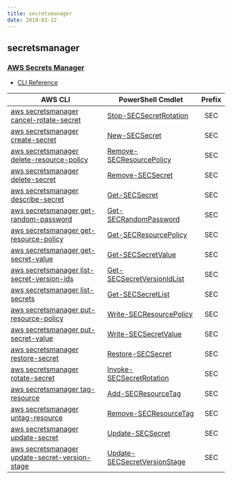 ```yaml
---
title: secretsmanager
date: 2019-03-12
---
```


## secretsmanager

### [AWS Secrets Manager](https://aws.amazon.com/secrets-manager/)

* [CLI Reference](https://docs.aws.amazon.com/cli/latest/reference/secretsmanager/index.html)

|AWS CLI|PowerShell Cmdlet|Prefix|
|----|----|:--:|
|[aws secretsmanager cancel-rotate-secret](https://docs.aws.amazon.com/cli/latest/reference/secretsmanager/cancel-rotate-secret.html)|[Stop-SECSecretRotation](https://docs.aws.amazon.com/powershell/latest/reference/items/Stop-SECSecretRotation.html)|SEC|
|[aws secretsmanager create-secret](https://docs.aws.amazon.com/cli/latest/reference/secretsmanager/create-secret.html)|[New-SECSecret](https://docs.aws.amazon.com/powershell/latest/reference/items/New-SECSecret.html)|SEC|
|[aws secretsmanager delete-resource-policy](https://docs.aws.amazon.com/cli/latest/reference/secretsmanager/delete-resource-policy.html)|[Remove-SECResourcePolicy](https://docs.aws.amazon.com/powershell/latest/reference/items/Remove-SECResourcePolicy.html)|SEC|
|[aws secretsmanager delete-secret](https://docs.aws.amazon.com/cli/latest/reference/secretsmanager/delete-secret.html)|[Remove-SECSecret](https://docs.aws.amazon.com/powershell/latest/reference/items/Remove-SECSecret.html)|SEC|
|[aws secretsmanager describe-secret](https://docs.aws.amazon.com/cli/latest/reference/secretsmanager/describe-secret.html)|[Get-SECSecret](https://docs.aws.amazon.com/powershell/latest/reference/items/Get-SECSecret.html)|SEC|
|[aws secretsmanager get-random-password](https://docs.aws.amazon.com/cli/latest/reference/secretsmanager/get-random-password.html)|[Get-SECRandomPassword](https://docs.aws.amazon.com/powershell/latest/reference/items/Get-SECRandomPassword.html)|SEC|
|[aws secretsmanager get-resource-policy](https://docs.aws.amazon.com/cli/latest/reference/secretsmanager/get-resource-policy.html)|[Get-SECResourcePolicy](https://docs.aws.amazon.com/powershell/latest/reference/items/Get-SECResourcePolicy.html)|SEC|
|[aws secretsmanager get-secret-value](https://docs.aws.amazon.com/cli/latest/reference/secretsmanager/get-secret-value.html)|[Get-SECSecretValue](https://docs.aws.amazon.com/powershell/latest/reference/items/Get-SECSecretValue.html)|SEC|
|[aws secretsmanager list-secret-version-ids](https://docs.aws.amazon.com/cli/latest/reference/secretsmanager/list-secret-version-ids.html)|[Get-SECSecretVersionIdList](https://docs.aws.amazon.com/powershell/latest/reference/items/Get-SECSecretVersionIdList.html)|SEC|
|[aws secretsmanager list-secrets](https://docs.aws.amazon.com/cli/latest/reference/secretsmanager/list-secrets.html)|[Get-SECSecretList](https://docs.aws.amazon.com/powershell/latest/reference/items/Get-SECSecretList.html)|SEC|
|[aws secretsmanager put-resource-policy](https://docs.aws.amazon.com/cli/latest/reference/secretsmanager/put-resource-policy.html)|[Write-SECResourcePolicy](https://docs.aws.amazon.com/powershell/latest/reference/items/Write-SECResourcePolicy.html)|SEC|
|[aws secretsmanager put-secret-value](https://docs.aws.amazon.com/cli/latest/reference/secretsmanager/put-secret-value.html)|[Write-SECSecretValue](https://docs.aws.amazon.com/powershell/latest/reference/items/Write-SECSecretValue.html)|SEC|
|[aws secretsmanager restore-secret](https://docs.aws.amazon.com/cli/latest/reference/secretsmanager/restore-secret.html)|[Restore-SECSecret](https://docs.aws.amazon.com/powershell/latest/reference/items/Restore-SECSecret.html)|SEC|
|[aws secretsmanager rotate-secret](https://docs.aws.amazon.com/cli/latest/reference/secretsmanager/rotate-secret.html)|[Invoke-SECSecretRotation](https://docs.aws.amazon.com/powershell/latest/reference/items/Invoke-SECSecretRotation.html)|SEC|
|[aws secretsmanager tag-resource](https://docs.aws.amazon.com/cli/latest/reference/secretsmanager/tag-resource.html)|[Add-SECResourceTag](https://docs.aws.amazon.com/powershell/latest/reference/items/Add-SECResourceTag.html)|SEC|
|[aws secretsmanager untag-resource](https://docs.aws.amazon.com/cli/latest/reference/secretsmanager/untag-resource.html)|[Remove-SECResourceTag](https://docs.aws.amazon.com/powershell/latest/reference/items/Remove-SECResourceTag.html)|SEC|
|[aws secretsmanager update-secret](https://docs.aws.amazon.com/cli/latest/reference/secretsmanager/update-secret.html)|[Update-SECSecret](https://docs.aws.amazon.com/powershell/latest/reference/items/Update-SECSecret.html)|SEC|
|[aws secretsmanager update-secret-version-stage](https://docs.aws.amazon.com/cli/latest/reference/secretsmanager/update-secret-version-stage.html)|[Update-SECSecretVersionStage](https://docs.aws.amazon.com/powershell/latest/reference/items/Update-SECSecretVersionStage.html)|SEC|

